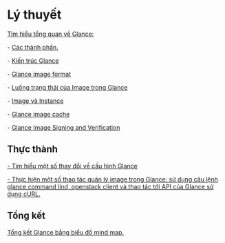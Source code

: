 # Lý thuyết

[Tìm hiểu tổng quan về Glance:](./1.Tim_hieu_Glance_trong_Openstack.md)

\- [Các thành phần.](./1.Tim_hieu_Glance_trong_Openstack.md#2)

\- [Kiến trúc Glance](./1.Tim_hieu_Glance_trong_Openstack.md#3)

\- [Glance image format](./1.Tim_hieu_Glance_trong_Openstack.md#4)

\- [Luồng trạng thái của Image trong Glance](./1.Tim_hieu_Glance_trong_Openstack.md#5)

\- [Image và Instance](./1.Tim_hieu_Glance_trong_Openstack.md#6)

\- [Glance image cache](./1.Tim_hieu_Glance_trong_Openstack.md#7)

\- [Glance Image Signing and Verification](./1.Tim_hieu_Glance_trong_Openstack.md#8)


## Thực thành

[- Tìm hiểu một số thay đổi về cấu hình Glance](./2.Mot_so_cau_hinh_Glance.md)

[- Thực hiện một số thao tác quản lý image trong Glance: sử dụng câu lệnh glance command lind, openstack client và thao tác tới API của Glance sử dụng cURL.](./3.Cac_thao_tac_su_dung_Glance.md)

## Tổng kết 

[Tổng kết Glance bằng biểu đồ mind map.](./Glance.mmap)




